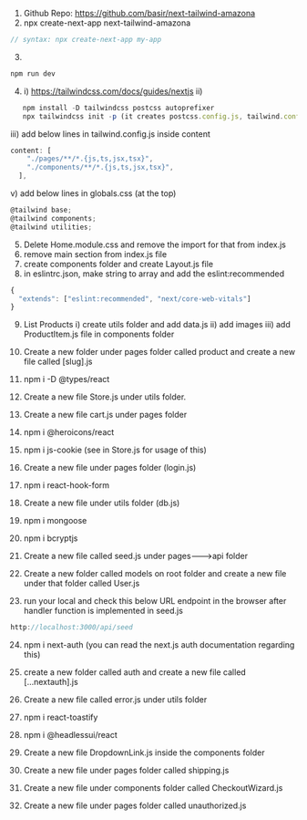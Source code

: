 1. Github Repo: https://github.com/basir/next-tailwind-amazona
2. npx create-next-app next-tailwind-amazona

```js
// syntax: npx create-next-app my-app
```

3.

```js
npm run dev
```

4. i) https://tailwindcss.com/docs/guides/nextjs
   ii)

```js
   npm install -D tailwindcss postcss autoprefixer
   npx tailwindcss init -p (it creates postcss.config.js, tailwind.config.js)
```

iii) add below lines in tailwind.config.js inside content

```js
content: [
    "./pages/**/*.{js,ts,jsx,tsx}",
    "./components/**/*.{js,ts,jsx,tsx}",
  ],
```

v) add below lines in globals.css (at the top)

```js
@tailwind base;
@tailwind components;
@tailwind utilities;
```

5. Delete Home.module.css and remove the import for that from index.js
6. remove main section from index.js file
7. create components folder and create Layout.js file
8. in eslintrc.json, make string to array and add the eslint:recommended

```js
{
  "extends": ["eslint:recommended", "next/core-web-vitals"]
}

```

9. List Products
   i) create utils folder and add data.js
   ii) add images
   iii) add ProductItem.js file in components folder

10. Create a new folder under pages folder called product and create a new file called [slug].js

11. npm i -D @types/react

12. Create a new file Store.js under utils folder.

13. Create a new file cart.js under pages folder

14. npm i @heroicons/react

15. npm i js-cookie (see in Store.js for usage of this)

16. Create a new file under pages folder (login.js)

17. npm i react-hook-form

18. Create a new file under utils folder (db.js)

19. npm i mongoose

20. npm i bcryptjs

21. Create a new file called seed.js under pages--->api folder

22. Create a new folder called models on root folder and create a new file under that folder called User.js

23. run your local and check this below URL endpoint in the browser after handler function is implemented in seed.js

```js
http://localhost:3000/api/seed
```

24. npm i next-auth (you can read the next.js auth documentation regarding this)

25. create a new folder called auth and create a new file called [...nextauth].js

26. Create a new file called error.js under utils folder

27. npm i react-toastify

28. npm i @headlessui/react

29. Create a new file DropdownLink.js inside the components folder

30. Create a new file under pages folder called shipping.js

31. Create a new file under components folder called CheckoutWizard.js

32. Create a new file under pages folder called unauthorized.js
